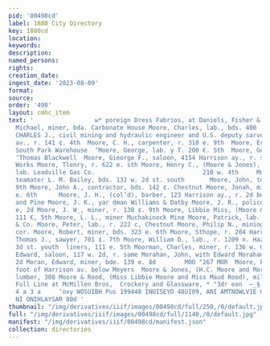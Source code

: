 ```yaml
---
pid: '00498cd'
label: 1880 City Directory
key: 1880cd
location: 
keywords: 
description: 
named_persons: 
rights: 
creation_date: 
ingest_date: '2023-08-09'
format: 
source: 
order: '498'
layout: cmhc_item
text: '                 w* poreign Dress Fabrios, at Daniels, Fisher & Co,’s.     |Mooney,
  Michael, miner, bda. Carbonate House Moore, Charles, lab., bds. 400  otl ‘MOORE,
  CHARLES J., civil mining and hydraulic engineer and U.S. deputy sarveyor, 223 Harrison
  av., r. 141 ¢. 4th  Moore, C. H., carpenter, r. 318 e. 9th  Moore, Ernest &., lab.
  South Park Warehouse  ‘Moore, George, lab. y T. 200 €. Sth  Moore, George, barber
  ‘Thomas Blackwell  Moore, Gieorge F., saloon, 4154 Harrison ay., r. same        Sampling
  Works Moore, Tlenry, r. 622 e. sth Moore, Henry C., (Moore & Jones), Moore, Jeff.,
  lab. Leadville Gas Co.                              210 w. 4th     Moore, Jesse,
  teamater L. M. Bailey, bds. 132 w. 2d st. south       Moore, John, teamster, 6 0.
  9th Moore, John A., contractor, bds. 142 ¢. Chestnut Moore, Jonah, miner, r. 738
  e. 6th      Moore, J. H., (col’d), barber, 123 Harrison ay., r. 2d bet. Har-  vison.
  and Pine Moore, J. K., yar dman Williams & Datby Moore, J. R., policoman, r. 120
  e, 2d Moore, J. W_, miner, r. 138 ¢. 9th Moore, Libbie Miss, (Moore & Rood), r.
  111 €, 5th Moore, L. L., miner Muchakinock Mine Moore, Patrick, lab. Eddy, James
  & Co. Moore, Peter, lab., r. 222 c, Chestnut Moore, Philip N., mining, r. 3d se.
  cor. Moore, Robert, miner, bds. 323 e. 6th Moore, Sthope, r. 204 Harrison ay. Moore,
  Thomas J., sawyer, 701 ¢. 7th Moore, William D., lab., r. 1209 n. Hazel  Pine                         w.
  3d st. youth  liners, 111 e. 5th Moorman, Charles, miner, r. 136 w. Chestnut. Morahan,
  Edward, saloon, 117 w. 2d, r. same Morahan, John, with Edward Morahan, r. 117 w.
  2d Moran, Edward, miner, bde. 139 e. 8d        MOO "267 MOR  Moore, Frank K., 1.
  foot of Harrison av. below Meyers  Moore & Jones, (H.C. Moore and Morgan Jones),
  lumber, 308 Moore & Rood, (Miss Libbie Moore and Miss Maud Rood), mil-           A
  Full Line at McMillen Bros,  Crockery and Glassware, * "3dr eon  —_§ wy 3 Ee eI
  4 a 3 a     ‘oxy WOSUIBH Pus 199448 INUISEYD 48UI09, ANI AMTNOWLV1E GNY YOO 3HL
  NI ONIHLAYSAR 80d '
thumbnail: "/img/derivatives/iiif/images/00498cd/full/250,/0/default.jpg"
full: "/img/derivatives/iiif/images/00498cd/full/1140,/0/default.jpg"
manifest: "/img/derivatives/iiif/00498cd/manifest.json"
collection: directories
---
```

